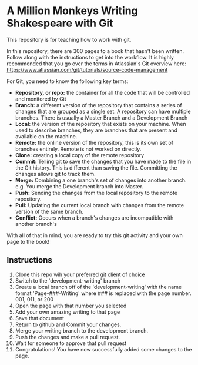 # A Million Monkeys Writing Shakespeare with Git
This repository is for teaching how to work with git.

In this repository, there are 300 pages to a book that hasn't been written. Follow along with the instructions to get into the workflow. It is highly recommended that you go over the terms in Atlassian's Git overview here: https://www.atlassian.com/git/tutorials/source-code-management

For Git, you need to know the following key terms: 
* **Repository, or repo:** the container for all the code that will be controlled and monitored by Git
* **Branch:** a different version of the repository that contains a series of changes that are grouped as a single set. A repository can have multiple branches. There is usually a Master Branch and a Development Branch
* **Local:** the version of the repository that exists on your machine. When used to describe branches, they are branches that are present and available on the machine.
* **Remote:** the online version of the repository, this is its own set of branches entirely. Remote is not worked on directly.
* **Clone:** creating a local copy of the remote repository
* **Commit:** Telling git to save the changes that you have made to the file in the Git history. This is different than saving the file. Committing the changes allows git to track them.
* **Merge:** Combining a one branch's set of changes into another branch. e.g. You merge the Development branch into Master.
* **Push:** Sending the changes from the local repository to the remote repository.
* **Pull:** Updating the current local branch with changes from the remote version of the same branch.
* **Conflict:** Occurs when a branch's changes are incompatible with another branch's

With all of that in mind, you are ready to try this git activity and your own page to the book!

## Instructions
1. Clone this repo wih your preferred git client of choice
2. Switch to the 'development-writing' branch
3. Create a local branch off of the 'development-writing' with the name format 'Page-###-Writing' where ### is replaced with the page number. 001, 011, or 200
4. Open the page with that number you selected
5. Add your own amazing writing to that page
6. Save that document
7. Return to github and Commit your changes.
8. Merge your writing branch to the development branch.
9. Push the changes and make a pull request.
10. Wait for someone to approve that pull request
11. Congratulations! You have now successfully added some changes to the page.
